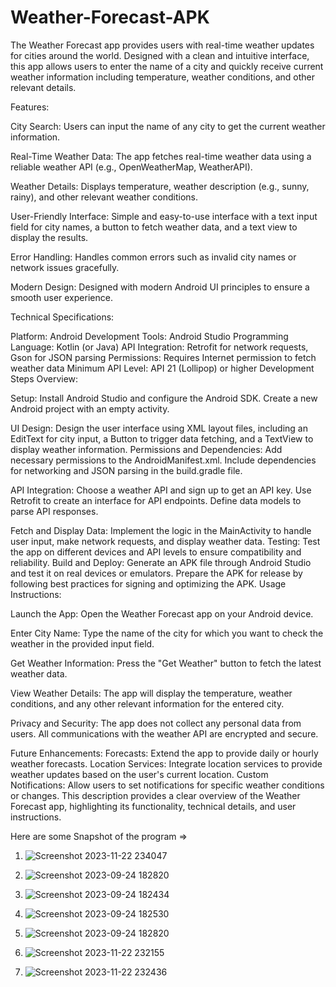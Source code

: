 # Weather-Forecast-APK
The Weather Forecast app provides users with real-time weather updates for cities around the world. Designed with a clean and intuitive interface, this app allows users to enter the name of a city and quickly receive current weather information including temperature, weather conditions, and other relevant details.

Features:

City Search: Users can input the name of any city to get the current weather information.

Real-Time Weather Data: The app fetches real-time weather data using a reliable weather API (e.g., OpenWeatherMap, WeatherAPI).

Weather Details: Displays temperature, weather description (e.g., sunny, rainy), and other relevant weather conditions.

User-Friendly Interface: Simple and easy-to-use interface with a text input field for city names, a button to fetch weather data, and a text view to display the results.

Error Handling: Handles common errors such as invalid city names or network issues gracefully.

Modern Design: Designed with modern Android UI principles to ensure a smooth user experience.

Technical Specifications:

Platform: Android
Development Tools: Android Studio
Programming Language: Kotlin (or Java)
API Integration: Retrofit for network requests, Gson for JSON parsing
Permissions: Requires Internet permission to fetch weather data
Minimum API Level: API 21 (Lollipop) or higher
Development Steps Overview:

Setup: Install Android Studio and configure the Android SDK.
Create a new Android project with an empty activity.

UI Design: Design the user interface using XML layout files, including an EditText for city input, a Button to trigger data fetching, and a TextView to display weather information.
Permissions and Dependencies: Add necessary permissions to the AndroidManifest.xml.
Include dependencies for networking and JSON parsing in the build.gradle file.

API Integration:
Choose a weather API and sign up to get an API key.
Use Retrofit to create an interface for API endpoints.
Define data models to parse API responses.

Fetch and Display Data: Implement the logic in the MainActivity to handle user input, make network requests, and display weather data.
Testing: Test the app on different devices and API levels to ensure compatibility and reliability.
Build and Deploy:
                  Generate an APK file through Android Studio and test it on real devices or emulators.
                  Prepare the APK for release by following best practices for signing and optimizing the APK.
Usage Instructions:

Launch the App: Open the Weather Forecast app on your Android device.

Enter City Name: Type the name of the city for which you want to check the weather in the provided input field.

Get Weather Information: Press the "Get Weather" button to fetch the latest weather data.

View Weather Details: The app will display the temperature, weather conditions, and any other relevant information for the entered city.

Privacy and Security: The app does not collect any personal data from users.
                      All communications with the weather API are encrypted and secure.

Future Enhancements: Forecasts: Extend the app to provide daily or hourly weather forecasts.
                     Location Services: Integrate location services to provide weather updates based on the user's current location.
                     Custom Notifications: Allow users to set notifications for specific weather conditions or changes.
                     This description provides a clear overview of the Weather Forecast app, highlighting its functionality, technical details, and user instructions.

Here are some Snapshot of the program =>


1. ![Screenshot 2023-11-22 234047](https://github.com/user-attachments/assets/5122043c-dde3-4b86-9c70-4ef298674f25)

2. ![Screenshot 2023-09-24 182820](https://github.com/user-attachments/assets/0b39ae78-ef3b-43f2-8d5d-0fdc9b03184a)

3. ![Screenshot 2023-09-24 182434](https://github.com/user-attachments/assets/419773d8-788c-4b02-8773-72eb14535435)

4. ![Screenshot 2023-09-24 182530](https://github.com/user-attachments/assets/876862e8-2932-4b69-9707-44d8dfffddba)

5. ![Screenshot 2023-09-24 182820](https://github.com/user-attachments/assets/154fe94f-c641-4242-963e-4ca12a565e76)

6. ![Screenshot 2023-11-22 232155](https://github.com/user-attachments/assets/d66379d3-3459-4a02-8ce8-454f1b040d9a)

7. ![Screenshot 2023-11-22 232436](https://github.com/user-attachments/assets/157a6645-2062-443a-8155-d6ec7c047783)








